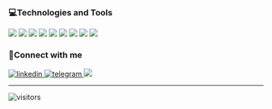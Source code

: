 ### 💻Technologies and Tools

<div align="left">
  <img src="https://img.shields.io/badge/-html5-000?style=for-the-badge&logo=html5&color=0D1117&logoColor=51B4D0&labelColor=0D1117">
  <img src="https://img.shields.io/badge/-css3-000?style=for-the-badge&logo=css3&color=0D1117&logoColor=51B4D0&labelColor=0D1117">
  <img src="https://img.shields.io/badge/-Bootstrap-000?style=for-the-badge&logo=Bootstrap&color=0D1117&logoColor=51B4D0&labelColor=0D1117">
  <img src="https://img.shields.io/badge/-Javascript-DADADA?style=for-the-badge&logo=Javascript&color=0D1117&logoColor=51B4D0&labelColor=0D1117">
  <img src="https://img.shields.io/badge/-jquery-000?style=for-the-badge&logo=jquery&color=0D1117&logoColor=51B4D0&labelColor=0D1117">
  <img src="https://img.shields.io/badge/-Php-000?style=for-the-badge&logo=php&color=0D1117&logoColor=51B4D0&labelColor=0D1117">
  <img src="https://img.shields.io/badge/-Wordpress-000?style=for-the-badge&logo=Wordpress&color=0D1117&logoColor=51B4D0&labelColor=0D1117">
  <img src="https://img.shields.io/badge/-Node.JS-000?style=for-the-badge&logo=Node.JS&color=0D1117&logoColor=51B4D0&labelColor=0D1117">
  <img src="https://img.shields.io/badge/-Reactjs-000?style=for-the-badge&logo=React&color=0D1117&logoColor=51B4D0&labelColor=0D1117">
</div>

### 🔔Connect with me

<a href="https://www.linkedin.com/in/amirreza-heydari/">
<img alt="linkedin" src="https://img.shields.io/badge/LinkedIn-0077B5?style=for-the-badge&logo=linkedin&logoColor=white" />
</a> 
<a href="https://telegram.me/ipsar">
<img alt="telegram" src="https://img.shields.io/badge/Telegram-2CA5E0?style=for-the-badge&logo=telegram&logoColor=white" />
</a> 
<a href="https://www.instagram.com/amirrezaheydariinsta/">
<img src="https://img.shields.io/badge/Instagram-E4405F?style=for-the-badge&logo=instagram&logoColor=white&color=BA59A2" />
</a>

<br />
<hr />

<!---
### 🔶Certificate

- **Google Analytics for Beginners** [Visti](https://analytics.google.com/analytics/academy/certificate/X7fKwZ_VTP-8V_-mlmCGYw)

- **Introduction to Data Studio** [Visti](https://analytics.google.com/analytics/academy/certificate/UsNMZbPHRPyKzoL4f0ZHLA)

- **Google Tag Manager Fundamentals** [Visti](https://analytics.google.com/analytics/academy/certificate/k5yUuE6qTmqnW9VqQKmz-Q)

- **Advanced Google Analytics** [Visti](https://analytics.google.com/analytics/academy/certificate/RSubvhFnTMaC8zhJXqqoKA)

- **Google Analytics for Power Users** [Visit](https://analytics.google.com/analytics/academy/certificate/qDdHPKoiTQuGqoGDw3zkUg)

- **Getting Started With Google Analytics 360** [Visti](https://analytics.google.com/analytics/academy/certificate/pzRCRhdxQ3GOl_kk_UxB8A)
-->


![visitors](https://visitor-badge.laobi.icu/badge?page_id=amirrezaheydari81.amirrezaheydari81)
